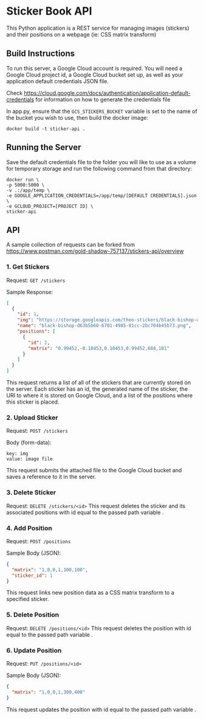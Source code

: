 # Sticker Book API

This Python application is a REST service for managing images (stickers) and their positions on a webpage (ie: CSS matrix transform)

## Build Instructions

To run this server, a Google Cloud account is required. You will need a Google Cloud project id, a Google Cloud bucket set up, as well as your application default credentials JSON file.

Check https://cloud.google.com/docs/authentication/application-default-credentials for information on how to generate the credentials file

In app.py, ensure that the `GCS_STICKERS_BUCKET` variable is set to the name of the bucket you wish to use, then build the docker image:

```
docker build -t sticker-api .
```

## Running the Server

Save the default credentials file to the folder you will like to use as a volume for temporary storage and run the following command from that directory:

```
docker run \
-p 5000:5000 \
-v .:/app/temp \
-e GOOGLE_APPLICATION_CREDENTIALS=/app/temp/[DEFAULT CREDENTIALS].json \
-e GCLOUD_PROJECT=[PROJECT ID] \
sticker-api
```

## API

A sample collection of requests can be forked from https://www.postman.com/gold-shadow-757137/stickers-api/overview

### 1. Get Stickers

Request:
`GET /stickers`

Sample Response:

```json
[
  {
    "id": 1,
    "img": "https://storage.googleapis.com/theo-stickers/black-bishop-d63b5b60-6701-4985-81cc-2bc704b45b73.png",
    "name": "black-bishop-d63b5b60-6701-4985-81cc-2bc704b45b73.png",
    "positions": [
      {
        "id": 2,
        "matrix": "0.99452,-0.10453,0.10453,0.99452,684,181"
      }
    ]
  }
]
```

This request returns a list of all of the stickers that are currently stored on the server. Each sticker has an id, the generated name of the sticker, the URI to where it is stored on Google Cloud, and a list of the positions where this sticker is placed.

### 2. Upload Sticker

Request:
`POST /stickers`

Body (form-data):

```
key: img
value: image file
```

This request submits the attached file to the Google Cloud bucket and saves a reference to it in the server.

### 3. Delete Sticker

Request:
`DELETE /stickers/<id>`
This request deletes the sticker and its associated positions with id equal to the passed path variable <id>.

### 4. Add Position

Request:
`POST /positions`

Sample Body (JSON):

```json
{
  "matrix": "1,0,0,1,100,100",
  "sticker_id": 1
}
```

This request links new position data as a CSS matrix transform to a specified sticker.

### 5. Delete Position

Request:
`DELETE /positions/<id>`
This request deletes the position with id equal to the passed path variable <id>.

### 6. Update Position

Request:
`PUT /positions/<id>`

Sample Body (JSON):

```json
{
  "matrix": "1,0,0,1,300,400"
}
```

This request updates the position with id equal to the passed path variable <id>.
